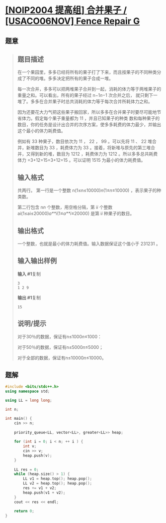 #  [ [NOIP2004 提高组] 合并果子 / [USACO06NOV] Fence Repair G](https://www.luogu.com.cn/problem/P1090)

## 题意

>   ## 题目描述
>
>   在一个果园里，多多已经将所有的果子打了下来，而且按果子的不同种类分成了不同的堆。多多决定把所有的果子合成一堆。
>
>   每一次合并，多多可以把两堆果子合并到一起，消耗的体力等于两堆果子的重量之和。可以看出，所有的果子经过 n−1*n*−1 次合并之后， 就只剩下一堆了。多多在合并果子时总共消耗的体力等于每次合并所耗体力之和。
>
>   因为还要花大力气把这些果子搬回家，所以多多在合并果子时要尽可能地节省体力。假定每个果子重量都为 11 ，并且已知果子的种类 数和每种果子的数目，你的任务是设计出合并的次序方案，使多多耗费的体力最少，并输出这个最小的体力耗费值。
>
>   例如有 33 种果子，数目依次为 11 ， 22 ， 99 。可以先将 11 、 22 堆合并，新堆数目为 33 ，耗费体力为 33 。接着，将新堆与原先的第三堆合并，又得到新的堆，数目为 1212 ，耗费体力为 1212 。所以多多总共耗费体力 =3+12=15=3+12=15 。可以证明 1515 为最小的体力耗费值。
>
>   ## 输入格式
>
>   共两行。
>   第一行是一个整数 n(1≤n≤10000)*n*(1≤*n*≤10000) ，表示果子的种类数。
>
>   第二行包含 n*n* 个整数，用空格分隔，第 i*i* 个整数 ai(1≤ai≤20000)*a**i*(1≤*a**i*≤20000) 是第 i*i* 种果子的数目。
>
>   ## 输出格式
>
>   一个整数，也就是最小的体力耗费值。输入数据保证这个值小于 231231 。
>
>   ## 输入输出样例
>
>   **输入 #1**复制
>
>   ```
>   3 
>   1 2 9 
>   ```
>
>   **输出 #1**复制
>
>   ```
>   15
>   ```
>
>   ## 说明/提示
>
>   对于30％的数据，保证有n≤1000*n*≤1000：
>
>   对于50％的数据，保证有n≤5000*n*≤5000；
>
>   对于全部的数据，保证有n≤10000*n*≤10000。

## 题解



```c++
#include <bits/stdc++.h>
using namespace std;

using LL = long long;

int n;

int main() {
    cin >> n;
    
    priority_queue<LL, vector<LL>, greater<LL>> heap;
    
    for (int i = 0; i < n; ++ i ) {
        int v;
        cin >> v;
        heap.push(v);
    }
    
    LL res = 0;
    while (heap.size() > 1) {
        LL v1 = heap.top(); heap.pop();
        LL v2 = heap.top(); heap.pop();
        res += v1 + v2;
        heap.push(v1 + v2);
    }
    cout << res << endl;
    
    return 0;
}
```



```python3

```

